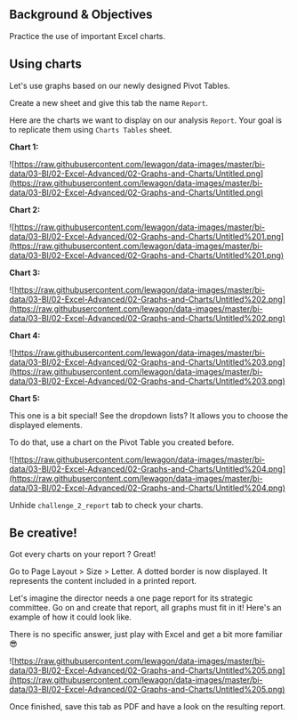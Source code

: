 ## Background & Objectives

Practice the use of important Excel charts.

## Using charts

Let's use graphs based on our newly designed Pivot Tables.

Create a new sheet and give this tab the name `Report`.

Here are the charts we want to display on our analysis `Report`. Your goal is to replicate them using `Charts Tables` sheet.

**Chart 1:**

![https://raw.githubusercontent.com/lewagon/data-images/master/bi-data/03-BI/02-Excel-Advanced/02-Graphs-and-Charts/Untitled.png](https://raw.githubusercontent.com/lewagon/data-images/master/bi-data/03-BI/02-Excel-Advanced/02-Graphs-and-Charts/Untitled.png)

**Chart 2:**

![https://raw.githubusercontent.com/lewagon/data-images/master/bi-data/03-BI/02-Excel-Advanced/02-Graphs-and-Charts/Untitled%201.png](https://raw.githubusercontent.com/lewagon/data-images/master/bi-data/03-BI/02-Excel-Advanced/02-Graphs-and-Charts/Untitled%201.png)

**Chart 3:**

![https://raw.githubusercontent.com/lewagon/data-images/master/bi-data/03-BI/02-Excel-Advanced/02-Graphs-and-Charts/Untitled%202.png](https://raw.githubusercontent.com/lewagon/data-images/master/bi-data/03-BI/02-Excel-Advanced/02-Graphs-and-Charts/Untitled%202.png)

**Chart 4:**

![https://raw.githubusercontent.com/lewagon/data-images/master/bi-data/03-BI/02-Excel-Advanced/02-Graphs-and-Charts/Untitled%203.png](https://raw.githubusercontent.com/lewagon/data-images/master/bi-data/03-BI/02-Excel-Advanced/02-Graphs-and-Charts/Untitled%203.png)

**Chart 5:**

This one is a bit special! See the dropdown lists? It allows you to choose the displayed elements.

To do that, use a chart on the Pivot Table you created before.

![https://raw.githubusercontent.com/lewagon/data-images/master/bi-data/03-BI/02-Excel-Advanced/02-Graphs-and-Charts/Untitled%204.png](https://raw.githubusercontent.com/lewagon/data-images/master/bi-data/03-BI/02-Excel-Advanced/02-Graphs-and-Charts/Untitled%204.png)

Unhide `challenge_2_report` tab to check your charts.

## Be creative!

Got every charts on your report ? Great!

Go to Page Layout > Size > Letter. A dotted border is now displayed. It represents the content included in a printed report.

Let's imagine the director needs a one page report for its strategic committee. Go on and create that report, all graphs must fit in it! Here's an example of how it could look like.

There is no specific answer, just play with Excel and get a bit more familiar 😎

![https://raw.githubusercontent.com/lewagon/data-images/master/bi-data/03-BI/02-Excel-Advanced/02-Graphs-and-Charts/Untitled%205.png](https://raw.githubusercontent.com/lewagon/data-images/master/bi-data/03-BI/02-Excel-Advanced/02-Graphs-and-Charts/Untitled%205.png)

Once finished, save this tab as PDF and have a look on the resulting report.
